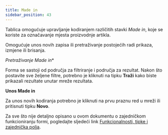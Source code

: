 ```yaml
---
title: Made in
sidebar_position: 43
---
```


Tablica omogućuje upravljanje kodiranjem različitih stavki *Made in*, koje se koriste za označavanje mjesta proizvodnje artikla. 

Omogućuje unos novih zapisa ili pretraživanje postojećih radi prikaza, izmjene ili brisanja.  

*Pretraživanje Made in**

Forma se sastoji od područja za filtriranje i područja za rezultat. Nakon što postavite sve željene filtre, potrebno je kliknuti na tipku **Traži** kako biste prikazali rezultate unutar mreže rezultata.  

**Unos Made in**

Za unos novih kodiranja potrebno je kliknuti na prvu praznu red u mreži ili pritisnuti tipku **Novo**.

Za sve što nije detaljno opisano u ovom dokumentu o zajedničkom funkcioniranju formi, pogledajte sljedeći link [Funkcionalnosti, tipke i zajednička polja](/docs/guide/common).